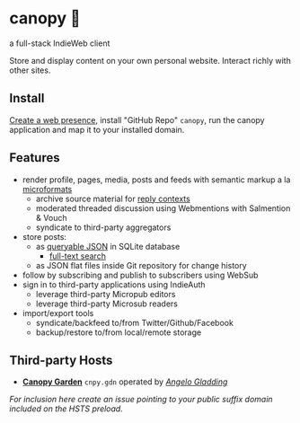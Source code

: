 # canopy :construction:
a full-stack IndieWeb client

Store and display content on your own personal website. Interact richly with other sites.

## Install

[Create a web presence](https://github.com/angelogladding/ghost), install "GitHub Repo" `canopy`, run the canopy application and map it to your installed domain.

## Features

* render profile, pages, media, posts and feeds with semantic markup a la [microformats](https://indieweb.org/microformats)
  * archive source material for [reply contexts](https://indieweb.org/reply-context)
  * moderated threaded discussion using Webmentions with Salmention & Vouch
  * syndicate to third-party aggregators
* store posts:
  * as [queryable JSON](https://www.sqlite.org/json1.html) in SQLite database
    * [full-text search](https://www.sqlite.org/fts5.html)
  * as JSON flat files inside Git repository for change history
* follow by subscribing and publish to subscribers using WebSub
* sign in to third-party applications using IndieAuth
  * leverage third-party Micropub editors
  * leverage third-party Microsub readers
* import/export tools
  * syndicate/backfeed to/from Twitter/Github/Facebook
  * backup/restore to/from local/remote storage

## Third-party Hosts

* **[Canopy Garden](https://canopy.garden)** `cnpy.gdn` operated by *[Angelo Gladding](https://angelogladding.com)*

*For inclusion here create an issue pointing to your public suffix domain included on the HSTS preload.*
